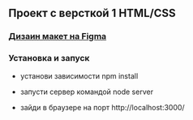 ## Проект с версткой 1 HTML/CSS

### [Дизаин макет на Figma](https://www.figma.com/file/39G8cIChPEDeZGZfrFvDCL/Travel---Landing-page-figma-template-(Community)?type=design&node-id=0-1&mode=design&t=5Q6aAJWMJExtNkbn-0)

### Установка и запуск

- установи зависимости npm install

- запусти сервер командой node server

- зайди в браузере на порт http://localhost:3000/